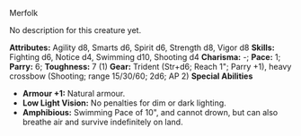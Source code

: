 Merfolk

No description for this creature yet.

**Attributes:** Agility d8, Smarts d6, Spirit d6, Strength d8, Vigor d8
**Skills:** Fighting d6, Notice d4, Swimming d10, Shooting d4
**Charisma:** -; **Pace:** 1; **Parry:** 6; **Toughness:** 7 (1)
**Gear:** Trident (Str+d6; Reach 1"; Parry +1), heavy crossbow
(Shooting; range 15/30/60; 2d6; AP 2)
**Special Abilities**
- **Armour +1:** Natural armour.
- **Low Light Vision:** No penalties for dim or dark lighting.
- **Amphibious:** Swimming Pace of 10", and cannot drown, but can also
breathe air and survive indefinitely on land.

